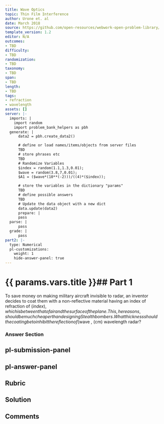 ```yaml
---
title: Wave Optics
topic: Thin Film Interference
author: Urone et. al
date: March 2018
source: https://github.com/open-resources/webwork-open-problem-library/tree/master/Contrib/BrockPhysics/College_Physics_Urone/27.Wave_Optics/Thin_Film_Interference/NU_U17-27-07-014.pg
template_version: 1.2
editor: N/A
outcomes:
- TBD
difficulty:
- TBD
randomization:
- TBD
taxonomy:
- TBD
span:
- TBD
length:
- TBD
tags:
- refraction
- wavelength
assets: []
server: |-
  imports: |
    import random
    import problem_bank_helpers as pbh
  generate: |
      data2 = pbh.create_data2()

      # define or load names/items/objects from server files
      TBD
      # store phrases etc
      TBD
      # Randomize Variables
      $index = random(1.1,1.3,0.01);
      $wave = random(3.8,7,0.01);
      $A1 = ($wave*(10**(-2)))/((4)*($index));

      # store the variables in the dictionary "params"
      TBD
      # define possible answers
      TBD
      # Update the data object with a new dict
      data.update(data2)
      prepare: |
      pass
  parse: |
      pass
  grade: |
      pass
part2: |-
  type: Numerical
  pl-customizations:
    weight: 1
    hide-answer-panel: true
---
```


# {{ params.vars.title }}## Part 1 
To save money on making military aircraft invisible to radar, an inventor decides to coat them with a non-reflective material having an index of refraction of ($index), which is between that of air and the surface of the plane. This, he reasons, should be much cheaper than designing Stealth bombers. What thickness should the coating be to inhibit the reflection of ($wave , (cm) wavelength radar? 


### Answer Section 


## pl-submission-panel 


## pl-answer-panel 


## Rubric 


## Solution 


## Comments 


